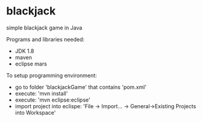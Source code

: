 # blackjack
simple blackjack game in Java

Programs and libraries needed:
* JDK 1.8
* maven
* eclipse mars

To setup programming environment:
* go to folder 'blackjackGame' that contains 'pom.xml'
* execute:  'mvn install'
* execute:  'mvn eclipse:eclipse'
* import project into eclispe: 'File -> Import… -> General->Existing Projects into Workspace' 